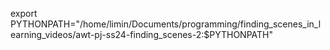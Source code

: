 export PYTHONPATH="/home/limin/Documents/programming/finding_scenes_in_learning_videos/awt-pj-ss24-finding_scenes-2:$PYTHONPATH"